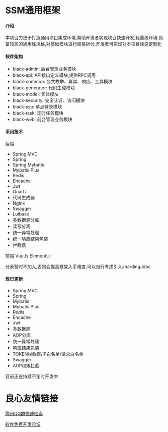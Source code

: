 # SSM通用框架

#### 介绍
本项目力致于打造通用项目集成环境,帮助开发者实现项目快速开发,轻量级环境
具备较高的通用性风格,对基础模块进行简易拆分,开发者可实现对本项目快速定制化

#### 软件架构

- black-admin: 后台管理业务模块
- black-api: API接口定义模块,提供RPC调用
- black-common: 公共枚举、异常、响应、工具模块
- black-generator: 代码生成模块
- black-model: 实体模块
- black-security: 安全认证、访问模块
- black-sso: 单点登录模块
- black-task: 定时任务模块
- black-web: 前台管理业务模块


#### 采用技术

后端

- Spring MVC
- Spring
- Spring Mybatis
- Mybatis Plus
- Redis
- Ehcache
- Jwt
- Quartz
- 代码生成器
- Nginx
- Swagger
- Luibase
- 多数据源分库
- 读写分离
- 统一异常处理
- 统一响应结果包装
- 拦截器


前端
VueJs
ElementUi

分表暂时不加入,否则会提高框架入手难度,可以自行考虑引入shardingJdbc

#### 现已更新

- Spring MVC
- Spring
- Mybatis
- Mybatis Plus
- Redis
- Ehcache
- Jwt
- 多数据源
- AOP分库
- 统一异常处理
- 响应结果包装
- TOKEN拦截器/IP白名单/请求白名单
- Swagger
- AOP权限拦截




目前正在持续不定时开发中

 # 良心友情链接

[腾讯QQ群快速检索](http://u.720life.cn/s/8cf73f7c)

[软件免费开发论坛](http://u.720life.cn/s/bbb01dc0)